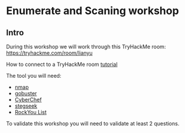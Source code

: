 # Enumerate and Scaning workshop

## Intro 

During this workshop we will work through this TryHackMe room: https://tryhackme.com/room/lianyu

How to connect to a TryHackMe room [tutorial](https://tryhackme.com/room/openvpn)

The tool you will need: 
- [nmap](https://nmap.org/download)
- [gobuster](https://pkgs.org/download/gobuster)
- [CyberChef](https://gchq.github.io/CyberChef)
- [stegseek](https://github.com/RickdeJager/stegseek)
- [RockYou List](https://www.google.com/url?sa=t&rct=j&q=&esrc=s&source=web&cd=&cad=rja&uact=8&ved=2ahUKEwiI56eo48yDAxVMRqQEHewWCCEQFnoECA4QAQ&url=https%3A%2F%2Fgithub.com%2Fbrannondorsey%2Fnaive-hashcat%2Freleases%2Fdownload%2Fdata%2Frockyou.txt&usg=AOvVaw3snAERl1mU6Ccr4WFEazBd&opi=89978449)

To validate this workshop you will need to validate at least 2 questions.

